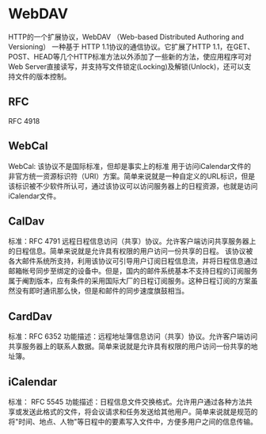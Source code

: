 # WebDAV
HTTP的一个扩展协议，WebDAV （Web-based Distributed Authoring and Versioning） 一种基于 HTTP 1.1协议的通信协议。它扩展了HTTP 1.1，在GET、POST、HEAD等几个HTTP标准方法以外添加了一些新的方法，使应用程序可对Web Server直接读写，并支持写文件锁定(Locking)及解锁(Unlock)，还可以支持文件的版本控制。
## RFC
RFC 4918

## WebCal
WebCal: 该协议不是国际标准，但却是事实上的标准
用于访问iCalendar文件的非官方统一资源标识符（URI）方案。简单来说就是一种自定义的URL标识，但是该标识被不少软件所认可，通过该协议可以访问服务器上的日程资源，也就是访问iCalendar文件。
## CalDav
标准：RFC 4791
远程日程信息访问（共享）协议。允许客户端访问共享服务器上的日程信息。简单来说就是允许具有权限的用户访问一份共享的日程。
该协议被各大邮件系统所支持，利用该协议可引导用户订阅日程信息流，并将日程信息通过邮箱帐号同步至绑定的设备中。但是，国内的邮件系统基本不支持日程的订阅服务属于阉割版本，应有条件的采用国际大厂的日程订阅服务。这种日程订阅的方案虽然没有即时通讯那么快，但是和邮件的同步速度旗鼓相当。
## CardDav
标准：RFC 6352
功能描述：远程地址簿信息访问（共享）协议。允许客户端访问共享服务器上的联系人数据。简单来说就是允许具有权限的用户访问一份共享的地址簿。
## iCalendar
标准： RFC 5545
功能描述：日程信息文件交换格式。允许用户通过各种方法共享或发送此格式的文件，将会议请求和任务发送给其他用户。简单来说就是规范的将"时间、地点、人物"等日程中的要素写入文件中，方便多用户之间的信息传输。